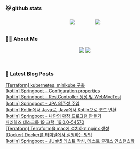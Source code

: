
###  🐱 github stats  

<div id="main" align="center">
    <img src="https://github-readme-stats.vercel.app/api?username=peterica&count_private=true&show_icons=true&theme=radical"
        style="height: auto; margin-left: 20px; margin-right: 20px; padding: 10px;"/>
    <img src="https://github-readme-stats.vercel.app/api/top-langs/?username=peterica&layout=compact"   
        style="height: auto; margin-left: 20px; margin-right: 20px; padding: 10px;"/>
</div>

###  💁‍♀️ About Me  
<p align="center">
    <a href="https://peterica.tistory.com/"><img src="https://img.shields.io/badge/Blog-FF5722?style=flat-square&logo=Blogger&logoColor=white"/></a>
    <a href="mailto:ilovefran.ofm@gmail.com"><img src="https://img.shields.io/badge/Gmail-d14836?style=flat-square&logo=Gmail&logoColor=white&link=ilovefran.ofm@gmail.com"/></a>
</p>

<br>

### 📕 Latest Blog Posts   

<a href ="https://peterica.tistory.com/659"> [Terraform] kubernetes, minikube 구축 </a> <br><a href ="https://peterica.tistory.com/667"> [kotlin] Springboot - Configuration properties </a> <br><a href ="https://peterica.tistory.com/666"> [kotlin] Springboot - RestController 생성 및 WebMvcTest </a> <br><a href ="https://peterica.tistory.com/664"> [kotlin] Springboot - JPA 의존성 주입 </a> <br><a href ="https://peterica.tistory.com/661"> [kotlin] Kotlin에서 Java로, Java에서 Kotlin으로 코드 변환 </a> <br><a href ="https://peterica.tistory.com/660"> [kotlin] Springboot - 나만의 확장 프로그램 만들기 </a> <br><a href ="https://peterica.tistory.com/665"> 패러렐즈 데스크톱 19 크랙, 19.0.0-54570 </a> <br><a href ="https://peterica.tistory.com/663"> [Terraform] Terraform을 mac에 설치하고 nginx 생성 </a> <br><a href ="https://peterica.tistory.com/662"> [Docker] Docker를 터미널에서 실행하는 방법 </a> <br><a href ="https://peterica.tistory.com/658"> [kotlin] Springboot - JUnit5 테스트 작성, 테스트 클래스 인스턴스화 </a> <br>
